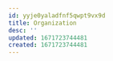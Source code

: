 ```yaml
---
id: yyje0yaladfnf5qwpt9vx9d
title: Organization
desc: ''
updated: 1671723744481
created: 1671723744481
---
```

